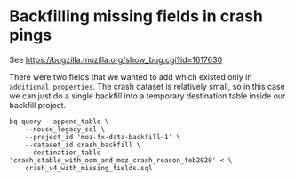 # Backfilling missing fields in crash pings

See https://bugzilla.mozilla.org/show_bug.cgi?id=1617630

There were two fields that we wanted to add which existed only in `additional_properties`. The crash dataset is relatively small, so in
this case we can just do a single backfill into a temporary destination
table inside our backfill project.

```
bq query --append_table \
    --nouse_legacy_sql \
    --project_id 'moz-fx-data-backfill-1' \
    --dataset_id crash_backfill \
    --destination_table 'crash_stable_with_oom_and_moz_crash_reason_feb2020' < \
    crash_v4_with_missing_fields.sql
```